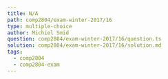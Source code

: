 ```yaml
---
title: N/A
path: comp2804/exam-winter-2017/16
type: multiple-choice
author: Michiel Smid
question: comp2804/exam-winter-2017/16/question.ts
solution: comp2804/exam-winter-2017/16/solution.md
tags:
  - comp2804
  - comp2804-exam
---
```


